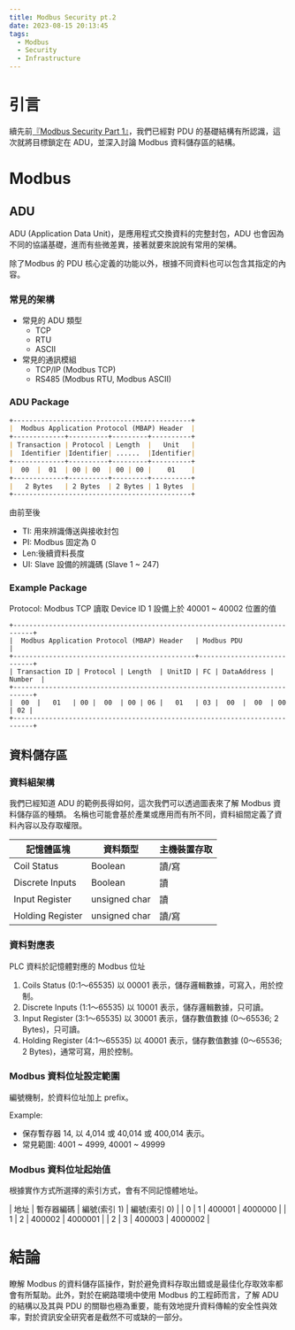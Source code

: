 ```yaml
---
title: Modbus Security pt.2
date: 2023-08-15 20:13:45
tags:
  - Modbus
  - Security
  - Infrastructure
---
```


# 引言

續先前[『Modbus Security Part 1』](/2023/08/04/Modbus-Security/)，我們已經對 PDU 的基礎結構有所認識，這次就將目標鎖定在 ADU，並深入討論 Modbus 資料儲存區的結構。

<!-- more -->
# Modbus

## ADU

ADU (Application Data Unit)，是應用程式交換資料的完整封包，ADU 也會因為不同的協議基礎，進而有些微差異，接著就要來說說有常用的架構。

除了Modbus 的 PDU 核心定義的功能以外，根據不同資料也可以包含其指定的內容。

### 常見的架構

- 常見的 ADU 類型
  - TCP
  - RTU
  - ASCII
- 常見的通訊模組
  - TCP/IP (Modbus TCP)
  - RS485 (Modbus RTU, Modbus ASCII)

### ADU Package
```markdown
+---------------------------------------------+
|  Modbus Application Protocol (MBAP) Header  |
+-------------+----------+---------+----------+
| Transaction | Protocol | Length  |   Unit   |
|  Identifier |Identifier| ......  |Identifier|
+-------------+----------+---------+----------+
|  00  |  01  | 00 | 00  | 00 | 00 |    01    |
+-------------+----------+---------+----------+
|   2 Bytes   | 2 Bytes  | 2 Bytes | 1 Bytes  | 
+---------------------------------------------+
```
由前至後
- TI: 用來辨識傳送與接收封包
- PI: Modbus 固定為 0
- Len:後續資料長度
- UI: Slave 設備的辨識碼 (Slave 1 ~ 247)

### Example Package

Protocol: Modbus TCP
讀取 Device ID 1 設備上於 40001 ~ 40002 位置的值
```
+---------------------------------------------------------------------------+
|  Modbus Application Protocol (MBAP) Header   | Modbus PDU                 |
+----------------------------------------------+----------------------------+
| Transaction ID | Protocol | Length  | UnitID | FC | DataAddress | Number  |
+---------------------------------------------------------------------------+
|  00  |   01   | 00 |  00  | 00 | 06 |   01   | 03 |  00  |  00  | 00 | 02 |
+---------------------------------------------------------------------------+
```

## 資料儲存區

### 資料組架構

我們已經知道 ADU 的範例長得如何，這次我們可以透過圖表來了解 Modbus 資料儲存區的種類。
名稱也可能會基於產業或應用而有所不同，資料組間定義了資料內容以及存取權限。

| 記憶體區塊 | 資料類型 | 主機裝置存取 |
|------------|----------|--------------|
| Coil Status| Boolean  | 讀/寫        |
| Discrete Inputs | Boolean | 讀       |
| Input Register | unsigned char | 讀  |
| Holding Register | unsigned char | 讀/寫|

### 資料對應表

PLC 資料於記憶體對應的 Modbus 位址
1. Coils Status (0:1～65535)
   以 00001 表示，儲存邏輯數據，可寫入，用於控制。
2. Discrete Inputs (1:1～65535)
   以 10001 表示，儲存邏輯數據，只可讀。
3. Input Register (3:1～65535)
   以 30001 表示，儲存數值數據 (0～65536; 2 Bytes)，只可讀。
4. Holding Register (4:1～65535)
   以 40001 表示，儲存數值數據 (0～65536; 2 Bytes)，通常可寫，用於控制。

### Modbus 資料位址設定範圍
編號機制，於資料位址加上 prefix。

Example:
 - 保存暫存器 14, 以 4,014 或 40,014 或 400,014 表示。
 - 常見範圍: 4001 ~ 4999, 40001 ~ 49999

### Modbus 資料位址起始值

根據實作方式所選擇的索引方式，會有不同記憶體地址。

| 地址 | 暫存器編碼 | 編號(索引 1) | 編號(索引 0) |
| 0    | 1          | 400001       | 4000000      |
| 1    | 2          | 400002       | 4000001      |
| 2    | 3          | 400003       | 4000002      |

# 結論

瞭解 Modbus 的資料儲存區操作，對於避免資料存取出錯或是最佳化存取效率都會有所幫助。此外，對於在網路環境中使用 Modbus 的工程師而言，了解 ADU 的結構以及其與 PDU 的關聯也極為重要，能有效地提升資料傳輸的安全性與效率，對於資訊安全研究者是截然不可或缺的一部分。


